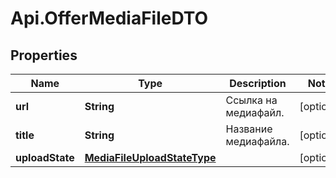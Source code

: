 # Api.OfferMediaFileDTO

## Properties

Name | Type | Description | Notes
------------ | ------------- | ------------- | -------------
**url** | **String** | Ссылка на медиафайл.  | [optional] 
**title** | **String** | Название медиафайла.  | [optional] 
**uploadState** | [**MediaFileUploadStateType**](MediaFileUploadStateType.md) |  | [optional] 


